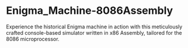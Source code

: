 # Enigma_Machine-8086Assembly
 Experience the historical Enigma machine in action with this meticulously crafted console-based simulator written in x86 Assembly, tailored for the 8086 microprocessor.
